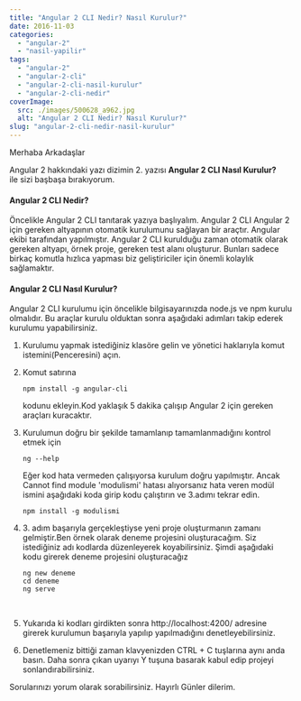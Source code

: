 ```yaml
---
title: "Angular 2 CLI Nedir? Nasıl Kurulur?"
date: 2016-11-03
categories: 
  - "angular-2"
  - "nasil-yapilir"
tags: 
  - "angular-2"
  - "angular-2-cli"
  - "angular-2-cli-nasil-kurulur"
  - "angular-2-cli-nedir"
coverImage:
  src: ./images/500628_a962.jpg
  alt: "Angular 2 CLI Nedir? Nasıl Kurulur?"
slug: "angular-2-cli-nedir-nasil-kurulur"
---
```


Merhaba Arkadaşlar

Angular 2 hakkındaki yazı dizimin 2. yazısı **Angular 2 CLI Nasıl Kurulur?** ile sizi başbaşa bırakıyorum.

<!--more-->

#### **Angular 2 CLI Nedir?**

Öncelikle Angular 2 CLI tanıtarak yazıya başlıyalım. Angular 2 CLI Angular 2 için gereken altyapının otomatik kurulumunu sağlayan bir araçtır. Angular ekibi tarafından yapılmıştır. Angular 2 CLI kurulduğu zaman otomatik olarak gereken altyapı, örnek proje, gereken test alanı oluşturur. Bunları sadece birkaç komutla hızlıca yapması biz geliştiriciler için önemli kolaylık sağlamaktır.

#### Angular 2 CLI Nasıl Kurulur?

Angular 2 CLI kurulumu için öncelikle bilgisayarınızda node.js ve npm kurulu olmalıdır. Bu araçlar kurulu olduktan sonra aşağıdaki adımları takip ederek kurulumu yapabilirsiniz.

1. Kurulumu yapmak istediğiniz klasöre gelin ve yönetici haklarıyla komut istemini(Penceresini) açın.
2. Komut satırına
    
    ```
    npm install -g angular-cli
    ```
    
    kodunu ekleyin.Kod yaklaşık 5 dakika çalışıp Angular 2 için gereken araçları kuracaktır.
3. Kurulumun doğru bir şekilde tamamlanıp tamamlanmadığını kontrol etmek için
    
    ```
    ng --help
    ```
    
    Eğer kod hata vermeden çalışıyorsa kurulum doğru yapılmıştır. Ancak Cannot find module 'modulismi' hatası alıyorsanız hata veren modül ismini aşağıdaki koda girip kodu çalıştırın ve 3.adımı tekrar edin.
    
    ```
    npm install -g modulismi
    ```
    
4. 3\. adım başarıyla gerçekleştiyse yeni proje oluşturmanın zamanı gelmiştir.Ben örnek olarak deneme projesini oluşturacağım. Siz istediğiniz adı kodlarda düzenleyerek koyabilirsiniz. Şimdi aşağıdaki kodu girerek deneme projesini oluşturacağız
    
    ```
    ng new deneme
    cd deneme
    ng serve
    ```
    
     
5. Yukarıda ki kodları girdikten sonra http://localhost:4200/ adresine girerek kurulumun başarıyla yapılıp yapılmadığını denetleyebilirsiniz.
6. Denetlemeniz bittiği zaman klavyenizden CTRL + C tuşlarına aynı anda basın. Daha sonra çıkan uyarıyı Y tuşuna basarak kabul edip projeyi sonlandırabilirsiniz.

Sorularınızı yorum olarak sorabilirsiniz. Hayırlı Günler dilerim.
